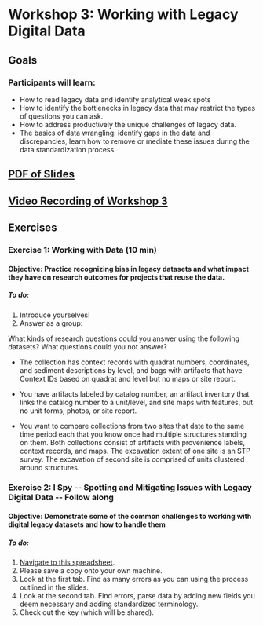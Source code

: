 # Workshop 3: Working with Legacy Digital Data

## Goals
### Participants will learn:
* How to read legacy data and identify analytical weak spots
* How to identify the bottlenecks in legacy data that may restrict the types of questions you can ask.
* How to address productively the unique challenges of legacy data. 
* The basics of data wrangling: identify gaps in the data and discrepancies, learn how to remove or mediate these issues during the data standardization process.

## [PDF of Slides]()

## [Video Recording of Workshop 3]()

## Exercises
### Exercise 1: Working with Data (10 min)
#### **Objective:** Practice recognizing bias in legacy datasets and what impact they have on research outcomes for projects that reuse the data.
##### To do:
1. Introduce yourselves!
2. Answer as a group:

What kinds of research questions could you answer using the following datasets?  What questions could you not answer?

* The collection has context records with quadrat numbers, coordinates, and sediment descriptions by level, and bags with artifacts that have Context IDs based on quadrat and level but no maps or site report.

* You have artifacts labeled by catalog number, an artifact inventory that links the catalog number to a unit/level, and site maps with features, but no unit forms, photos, or site report.

* You want to compare collections from two sites that date to the same time period each that you know once had multiple structures standing on them.  Both collections consist of artifacts with provenience labels, context records, and maps.  The excavation extent of one site is an STP survey.  The excavation of second site is comprised of units clustered around structures.  


### Exercise 2: I Spy -- Spotting and Mitigating Issues with Legacy Digital Data -- Follow along
#### **Objective:** Demonstrate some of the common challenges to working with digital legacy datasets and how to handle them
##### To do:
1. [Navigate to this spreadsheet](https://docs.google.com/spreadsheets/d/1aKVIOOTnZZVc-G8SdDYSmKjpKT3a2_quZJLSszunIB4/edit#gid=881604718).  
2. Please save a copy onto your own machine.  
3. Look at the first tab. Find as many errors as you can using the process outlined in the slides.
4. Look at the second tab. Find errors, parse data by adding new fields you deem necessary and adding standardized terminology.
5. Check out the key (which will be shared).
